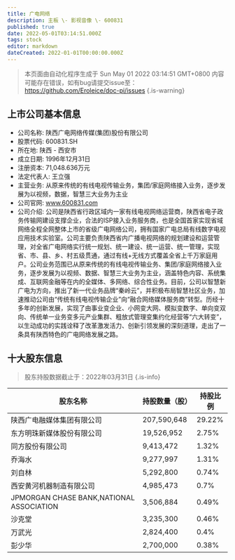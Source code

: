 ```yaml
---
title: 广电网络
description: 主板 \- 影视音像 \- 600831
published: true
date: 2022-05-01T03:14:51.000Z
tags: stock
editor: markdown
dateCreated: 2022-01-01T00:00:00.000Z
---
```


> 本页面由自动化程序生成于 Sun May 01 2022 03:14:51 GMT+0800
> 内容可能存在错误，如有bug请提交issue至：https://github.com/Eroleice/doc-pi/issues
{.is-warning}

## 上市公司基本信息
- 公司名称: 陕西广电网络传媒(集团)股份有限公司
- 股票代码: 600831.SH
- 所在地: 陕西 - 西安市
- 成立日期: 1996年12月31日
- 注册资本: 71,048.636万元
- 法定代表人: 王立强
- 主营业务: 从原来传统的有线电视传输业务，集团/家庭网络接入业务，逐步发展为以视频，数据，智慧三大业务为主业
- 公司官网: www.600831.com
- 公司介绍: 公司是陕西省行政区域内一家有线电视网络运营商，陕西省电子政务传输网建设支撑企业，合法的ISP接入业务服务商，也是全国首家实现省域网络全程全网整体上市的省级广电网络公司，拥有国家广电总局有线数字电视应用技术实验室。公司主要负责陕西省内广播电视网络的规划建设和运营管理，对全省广电网络实行统一规划、统一建设、统一运营、统一管理，实现省、市、县、乡、村五级贯通，通过有线+无线方式覆盖全省上千万家庭用户。公司业务范围已从原来传统的有线电视传输业务、集团/家庭网络接入业务，逐步发展为以视频、数据、智慧三大业务为主业，涵盖特色内容、系统集成、互联网金融等在内的全媒体、多网络、综合性业务。目前，公司以智慧新广电为方向，推出了新一代业务品牌“秦岭云”，并积极布局智慧社区业务，加速推动公司由“传统有线电视传输企业”向“融合网络媒体服务商”转型。历经十多年的创新发展，实现了由事业变企业、小网变大网、模拟变数字、单向变双向、传统单一业务变多元产业集群、粗放式管理变集约化经营等“六大转变”，以生动成功的实践诠释了改革激发活力、创新引领发展的深刻道理，走出了一条具有陕西特色的广电网络发展之路。


## 十大股东信息
> 股东持股数据截止于：2022年03月31日
{.is-info}

| 股东名称 | 持股数量（股） | 持股比例 |
| --- | --- | --- |
| 陕西广电融媒体集团有限公司 | 207,590,648 | 29.22% |
| 东方明珠新媒体股份有限公司 | 19,526,952 | 2.75% |
| 同方股份有限公司 | 9,413,472 | 1.32% |
| 乔海水 | 9,277,997 | 1.31% |
| 刘自林 | 5,292,800 | 0.74% |
| 西安黄河机器制造有限公司 | 4,985,473 | 0.7% |
| JPMORGAN CHASE BANK,NATIONAL ASSOCIATION | 3,506,884 | 0.49% |
| 沙克堂 | 3,235,300 | 0.46% |
| 万武光 | 2,824,400 | 0.4% |
| 彭少华 | 2,700,000 | 0.38% |




